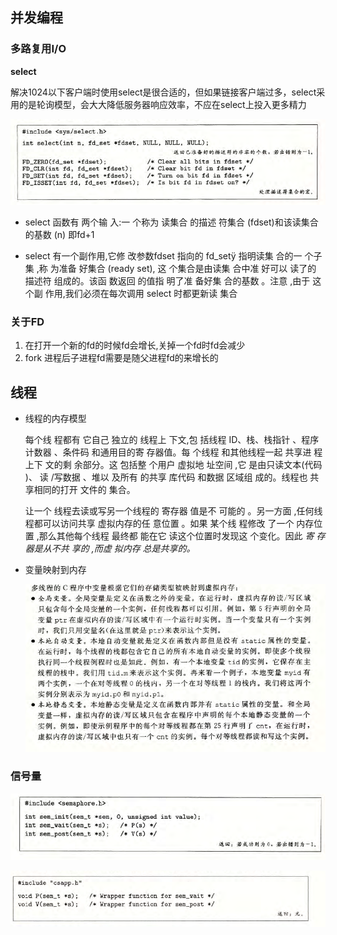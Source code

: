 ## 并发编程

### 多路复用I/O

**select**

解决1024以下客户端时使用select是很合适的，但如果链接客户端过多，select采用的是轮询模型，会大大降低服务器响应效率，不应在select上投入更多精力

![image-20200617161836848](img/select.png)

* select 函数有 两个输 入:一 个称为 读集合 的描述 符集合 (fdset)和该读集合的基数 (n)  即fd+1

*  select 有一个副作用,它修 改参数fdset 指向的 fd_setÿ 指明读集 合的一 个子集 ,称 为准备 好集合 (ready set), 这 个集合是由读集 合中准 好可以 读了的 描述符 组成的。该函 数返回 的值指 明了准 备好集 合的基数 。注意 ,由于 这个副 作用,我们必须在每次调用 select 时都更新读 集合



### 关于FD

1. 在打开一个新的fd的时候fd会增长,关掉一个fd时fd会减少
2. fork 进程后子进程fd需要是随父进程fd的来增长的

## 线程 

* 线程的内存模型

  每个线 程都有 它自己 独立的 线程上 下文,包 括线程 ID、栈、栈指针 、程序 计数器 、条件码 和通用目的寄 存器值。每 个线程 和其他线程一起 共享进 程上下 文的剩 余部分。这 包括整 个用户 虚拟地 址空间 ,它 是由只读文本(代码 )、 读 /写数据 、堆以 及所有 的共享 库代码 和数据 区域组 成的。线程也 共享相同的打开 文件的 集合。

  让一个 线程去读或写另一个线程的 寄存器 值是不 可能的 。另一方面 ,任何线程都可以访问共享 虚拟内存的任 意位置 。如果 某个线 程修改 了一个 内存位置 ,那么其他每个线程 最终都 能在它 读这个位置时发现这 个变化。因此 *寄 存器是从不共
  享的 ,而虚 拟内存 总是共享的。*

* 变量映射到内存

  ![image-20200620160327711](img/变量映射到内存.png)

### 信号量

![image-20200620162328178](img/信号量函数1.png)

![image-20200620162351433](img/信号量函数2)